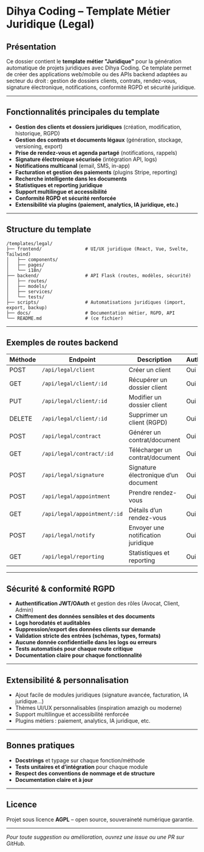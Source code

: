 # Dihya Coding – Template Métier Juridique (Legal)

## Présentation

Ce dossier contient le **template métier "Juridique"** pour la génération automatique de projets juridiques avec Dihya Coding. Ce template permet de créer des applications web/mobile ou des APIs backend adaptées au secteur du droit : gestion de dossiers clients, contrats, rendez-vous, signature électronique, notifications, conformité RGPD et sécurité juridique.

---

## Fonctionnalités principales du template

- **Gestion des clients et dossiers juridiques** (création, modification, historique, RGPD)
- **Gestion des contrats et documents légaux** (génération, stockage, versioning, export)
- **Prise de rendez-vous et agenda partagé** (notifications, rappels)
- **Signature électronique sécurisée** (intégration API, logs)
- **Notifications multicanal** (email, SMS, in-app)
- **Facturation et gestion des paiements** (plugins Stripe, reporting)
- **Recherche intelligente dans les documents**
- **Statistiques et reporting juridique**
- **Support multilingue et accessibilité**
- **Conformité RGPD et sécurité renforcée**
- **Extensibilité via plugins (paiement, analytics, IA juridique, etc.)**

---

## Structure du template

```
/templates/legal/
├── frontend/                # UI/UX juridique (React, Vue, Svelte, Tailwind)
│   ├── components/
│   ├── pages/
│   └── i18n/
├── backend/                 # API Flask (routes, modèles, sécurité)
│   ├── routes/
│   ├── models/
│   ├── services/
│   └── tests/
├── scripts/                 # Automatisations juridiques (import, export, backup)
├── docs/                    # Documentation métier, RGPD, API
└── README.md                # (ce fichier)
```

---

## Exemples de routes backend

| Méthode | Endpoint                          | Description                                   | Authentification | Rôle requis   |
|---------|-----------------------------------|-----------------------------------------------|------------------|---------------|
| POST    | `/api/legal/client`               | Créer un client                               | Oui              | Avocat/Admin  |
| GET     | `/api/legal/client/:id`           | Récupérer un dossier client                   | Oui              | Avocat/Admin  |
| PUT     | `/api/legal/client/:id`           | Modifier un dossier client                    | Oui              | Avocat/Admin  |
| DELETE  | `/api/legal/client/:id`           | Supprimer un client (RGPD)                    | Oui              | Admin         |
| POST    | `/api/legal/contract`             | Générer un contrat/document                   | Oui              | Avocat        |
| GET     | `/api/legal/contract/:id`         | Télécharger un contrat/document               | Oui              | Avocat/Admin  |
| POST    | `/api/legal/signature`            | Signature électronique d’un document          | Oui              | Avocat        |
| POST    | `/api/legal/appointment`          | Prendre rendez-vous                           | Oui              | Client        |
| GET     | `/api/legal/appointment/:id`      | Détails d’un rendez-vous                      | Oui              | Client/Avocat |
| POST    | `/api/legal/notify`               | Envoyer une notification juridique            | Oui              | Avocat/Admin  |
| GET     | `/api/legal/reporting`            | Statistiques et reporting                     | Oui              | Admin         |

---

## Sécurité & conformité RGPD

- **Authentification JWT/OAuth** et gestion des rôles (Avocat, Client, Admin)
- **Chiffrement des données sensibles et des documents**
- **Logs horodatés et auditables**
- **Suppression/export des données clients sur demande**
- **Validation stricte des entrées (schémas, types, formats)**
- **Aucune donnée confidentielle dans les logs ou erreurs**
- **Tests automatisés pour chaque route critique**
- **Documentation claire pour chaque fonctionnalité**

---

## Extensibilité & personnalisation

- Ajout facile de modules juridiques (signature avancée, facturation, IA juridique…)
- Thèmes UI/UX personnalisables (inspiration amazigh ou moderne)
- Support multilingue et accessibilité renforcée
- Plugins métiers : paiement, analytics, IA juridique, etc.

---

## Bonnes pratiques

- **Docstrings** et typage sur chaque fonction/méthode
- **Tests unitaires et d’intégration** pour chaque module
- **Respect des conventions de nommage et de structure**
- **Documentation claire et à jour**

---

## Licence

Projet sous licence **AGPL** – open source, souveraineté numérique garantie.

---

*Pour toute suggestion ou amélioration, ouvrez une issue ou une PR sur GitHub.*